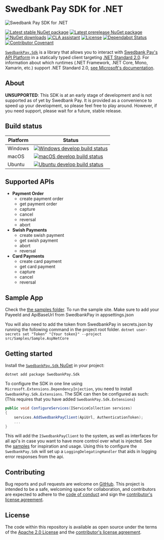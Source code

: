 # Swedbank Pay SDK for .NET

![Swedbank Pay SDK for .NET][opengraph-image]

[![Latest stable NuGet package][nuget-stable-badge]][nuget]
[![Latest prerelease NuGet package][nuget-pre-badge]][nuget]
[![NuGet downloads][nuget-downloads-badge]][nuget]
[![CLA assistant][cla-badge]][cla]
[![License][license-badge]][license]
[![Dependabot Status][dependabot-badge]][dependabot]
[![Contributor Covenant][coc-badge]][coc]

[`SwedbankPay.Sdk`][nuget] is a library that allows you to interact with
[Swedbank Pay's API Platform][dev-portal] in a statically typed client targeting
[.NET Standard 2.0][netstandard]. For information about which runtimes (.NET
Framework, .NET Core, Mono, Xamarin, etc.) support .NET Standard 2.0, [see
Microsoft's documentation][netstandard-impl].

## About

**UNSUPPORTED**: This SDK is at an early stage of development and is not
supported as of yet by Swedbank Pay. It is provided as a convenience to speed
up your development, so please feel free to play around. However, if you need
support, please wait for a future, stable release.

## Build status

| Platform | Status                                                                |
| -------- | --------------------------------------------------------------------- |
| Windows  | [![Windows develop build status][azdo-win-badge]][azdo-win-link]      |
| macOS    | [![macOS develop build status][azdo-mac-badge]][azdo-mac-link]        |
| Ubuntu   | [![Ubuntu develop build status][azdo-ubuntu-badge]][azdo-ubuntu-link] |

## Supported APIs

-   **Payment Order**
    -   create payment order
    -   get payment order
    -   capture
    -   cancel
    -   reversal
    -   abort
-   **Swish Payments**
    -   create swish payment
    -   get swish payment
    -   abort
    -   reversal
-   **Card Payments**
    -   create card payment
    -   get card payment
    -   capture
    -   cancel
    -   reversal

## Sample App

Check the [the samples folder][samples].
To run the sample site. Make sure to add your PayeeId and ApiBaseUrl from SwedbankPay in appsettings.json

You will also need to add the token from SwedbankPay in secrets.json by running the following command in the project root folder.
`dotnet user-secrets set "Token" "{Your token}" --project src/Samples/Sample.AspNetCore`

## Getting started

Install the [`SwedbankPay.Sdk` NuGet][nuget] in your project:

```shell
dotnet add package SwedbankPay.Sdk
```

To configure the SDK in one line using `Microsoft.Extensions.DependencyInjection`,
you need to install `SwedbankPay.Sdk.Extensions`. The SDK can then be configured
as such:
(This requires that you have added `SwedbankPay.Sdk.Extensions`)

```csharp
public void ConfigureServices(IServiceCollection services)
{
    services.AddSwedbankPayClient(ApiUrl, AuthenticationToken);
    ...
}
```

This will add the `ISwedbankPayClient` to the system, as well as interfaces for
all api's in case you want to have more control over what is injected.
See the [samples][samples] for inspiration and usage.
Using this to configure the `SwedbankPay.Sdk` will set up a
`LoggingDelegatingHandler` that aids in logging error responses from the api.

## Contributing

Bug reports and pull requests are welcome on [GitHub][github]. This project is
intended to be a safe, welcoming space for collaboration, and contributors are
expected to adhere to the [code of conduct][coc] and sign the
[contributor's license agreement][cla].

## License

The code within this repository is available as open source under the terms of
the [Apache 2.0 License][license] and the [contributor's license
agreement][cla].

  [azdo-mac-badge]:         https://dev.azure.com/SwedbankPay/swedbank-pay-sdk-dotnet/_apis/build/status/sdk-dotnet-macOS-Dev-CI?branchName=develop
  [azdo-mac-link]:          https://dev.azure.com/SwedbankPay/swedbank-pay-sdk-dotnet/_build/latest?definitionId=5&branchName=develop
  [azdo-ubuntu-badge]:      https://dev.azure.com/SwedbankPay/swedbank-pay-sdk-dotnet/_apis/build/status/sdk-dotnet-ubuntu-Dev-CI?branchName=develop
  [azdo-ubuntu-link]:       https://dev.azure.com/SwedbankPay/swedbank-pay-sdk-dotnet/_build/latest?definitionId=3&branchName=develop
  [azdo-win-badge]:         https://dev.azure.com/SwedbankPay/swedbank-pay-sdk-dotnet/_apis/build/status/sdk-dotnet-Dev-CI?branchName=develop
  [azdo-win-link]:          https://dev.azure.com/SwedbankPay/swedbank-pay-sdk-dotnet/_build/latest?definitionId=1&branchName=develop
  [cla-badge]:              https://cla-assistant.io/readme/badge/SwedbankPay/swedbank-pay-sdk-dotnet
  [cla]:                    https://cla-assistant.io/SwedbankPay/swedbank-pay-sdk-dotnet
  [coc-badge]:              https://img.shields.io/badge/Contributor%20Covenant-v2.0%20adopted-ff69b4.svg
  [coc]:                    ./CODE_OF_CONDUCT.md
  [dependabot-badge]:       https://api.dependabot.com/badges/status?host=github&repo=SwedbankPay/swedbank-pay-sdk-dotnet
  [dependabot]:             https://dependabot.com
  [dev-portal]:             https://developer.swedbankpay.com/
  [github]:                 https://github.com/SwedbankPay/swedbank-pay-sdk-dotnet
  [license-badge]:          https://img.shields.io/github/license/SwedbankPay/swedbank-pay-sdk-dotnet
  [license]:                https://opensource.org/licenses/Apache-2.0
  [netstandard-impl]:       https://docs.microsoft.com/en-us/dotnet/standard/net-standard#net-implementation-support
  [netstandard]:            https://docs.microsoft.com/en-us/dotnet/standard/net-standard
  [nuget-downloads-badge]:  https://img.shields.io/nuget/dt/SwedbankPay.Sdk
  [nuget-pre-badge]:        https://img.shields.io/nuget/vpre/SwedbankPay.Sdk
  [nuget-stable-badge]:     https://img.shields.io/nuget/v/SwedbankPay.Sdk
  [nuget]:                  https://www.nuget.org/packages/SwedbankPay.Sdk
  [opengraph-image]:        https://repository-images.githubusercontent.com/211096861/84938580-53e8-11ea-8062-53a4f9ad981c
  [samples]:                https://github.com/SwedbankPay/swedbank-pay-sdk-dotnet/tree/master/src/Samples
